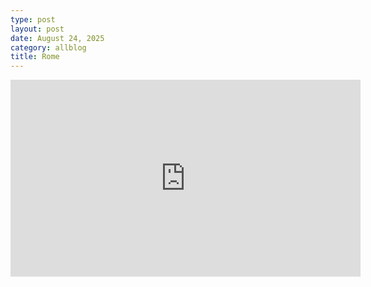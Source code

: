 ```yaml
---
type: post
layout: post
date: August 24, 2025
category: allblog
title: Rome
---
```


<iframe width="560" height="315" src="https://www.youtube.com/embed/7li90wgE01A?si=vpjrELAp4a_Ad5Yk" title="YouTube video player" frameborder="0" allow="accelerometer; autoplay; clipboard-write; encrypted-media; gyroscope; picture-in-picture; web-share" referrerpolicy="strict-origin-when-cross-origin" allowfullscreen></iframe>
